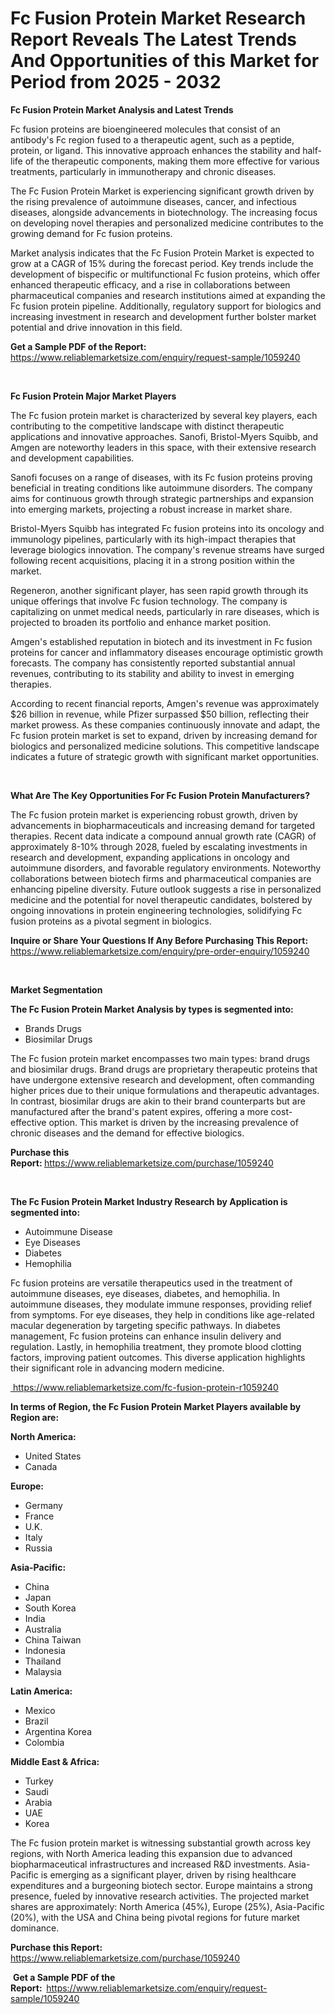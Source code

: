 <p><h1>Fc Fusion Protein Market Research Report Reveals The Latest Trends And Opportunities of this Market for Period from 2025 - 2032</h1></p><p><strong>Fc Fusion Protein Market Analysis and Latest Trends</strong></p>
<p><p>Fc fusion proteins are bioengineered molecules that consist of an antibody's Fc region fused to a therapeutic agent, such as a peptide, protein, or ligand. This innovative approach enhances the stability and half-life of the therapeutic components, making them more effective for various treatments, particularly in immunotherapy and chronic diseases. </p><p>The Fc Fusion Protein Market is experiencing significant growth driven by the rising prevalence of autoimmune diseases, cancer, and infectious diseases, alongside advancements in biotechnology. The increasing focus on developing novel therapies and personalized medicine contributes to the growing demand for Fc fusion proteins. </p><p>Market analysis indicates that the Fc Fusion Protein Market is expected to grow at a CAGR of 15% during the forecast period. Key trends include the development of bispecific or multifunctional Fc fusion proteins, which offer enhanced therapeutic efficacy, and a rise in collaborations between pharmaceutical companies and research institutions aimed at expanding the Fc fusion protein pipeline. Additionally, regulatory support for biologics and increasing investment in research and development further bolster market potential and drive innovation in this field.</p></p>
<p><strong>Get a Sample PDF of the Report:&nbsp;</strong> <a href="https://www.reliablemarketsize.com/enquiry/request-sample/1059240?utm_campaign=3183&utm_medium=2&utm_source=Github&utm_content=ia&utm_term=19042025&utm_id=fc-fusion-protein">https://www.reliablemarketsize.com/enquiry/request-sample/1059240</a></p>
<p>&nbsp;</p>
<p><strong>Fc Fusion Protein Major Market Players</strong></p>
<p><p>The Fc fusion protein market is characterized by several key players, each contributing to the competitive landscape with distinct therapeutic applications and innovative approaches. Sanofi, Bristol-Myers Squibb, and Amgen are noteworthy leaders in this space, with their extensive research and development capabilities.</p><p>Sanofi focuses on a range of diseases, with its Fc fusion proteins proving beneficial in treating conditions like autoimmune disorders. The company aims for continuous growth through strategic partnerships and expansion into emerging markets, projecting a robust increase in market share.</p><p>Bristol-Myers Squibb has integrated Fc fusion proteins into its oncology and immunology pipelines, particularly with its high-impact therapies that leverage biologics innovation. The company's revenue streams have surged following recent acquisitions, placing it in a strong position within the market.</p><p>Regeneron, another significant player, has seen rapid growth through its unique offerings that involve Fc fusion technology. The company is capitalizing on unmet medical needs, particularly in rare diseases, which is projected to broaden its portfolio and enhance market position.</p><p>Amgen's established reputation in biotech and its investment in Fc fusion proteins for cancer and inflammatory diseases encourage optimistic growth forecasts. The company has consistently reported substantial annual revenues, contributing to its stability and ability to invest in emerging therapies.</p><p>According to recent financial reports, Amgen's revenue was approximately $26 billion in revenue, while Pfizer surpassed $50 billion, reflecting their market prowess. As these companies continuously innovate and adapt, the Fc fusion protein market is set to expand, driven by increasing demand for biologics and personalized medicine solutions. This competitive landscape indicates a future of strategic growth with significant market opportunities.</p></p>
<p>&nbsp;</p>
<p><strong>What Are The Key Opportunities For Fc Fusion Protein Manufacturers?</strong></p>
<p><p>The Fc fusion protein market is experiencing robust growth, driven by advancements in biopharmaceuticals and increasing demand for targeted therapies. Recent data indicate a compound annual growth rate (CAGR) of approximately 8-10% through 2028, fueled by escalating investments in research and development, expanding applications in oncology and autoimmune disorders, and favorable regulatory environments. Noteworthy collaborations between biotech firms and pharmaceutical companies are enhancing pipeline diversity. Future outlook suggests a rise in personalized medicine and the potential for novel therapeutic candidates, bolstered by ongoing innovations in protein engineering technologies, solidifying Fc fusion proteins as a pivotal segment in biologics.</p></p>
<p><strong>Inquire or Share Your Questions If Any Before Purchasing This Report:</strong> <a href="https://www.reliablemarketsize.com/enquiry/pre-order-enquiry/1059240?utm_campaign=3183&utm_medium=2&utm_source=Github&utm_content=ia&utm_term=19042025&utm_id=fc-fusion-protein">https://www.reliablemarketsize.com/enquiry/pre-order-enquiry/1059240</a></p>
<p>&nbsp;</p>
<p><strong>Market Segmentation</strong></p>
<p><strong>The Fc Fusion Protein Market Analysis by types is segmented into:</strong></p>
<p><ul><li>Brands Drugs</li><li>Biosimilar Drugs</li></ul></p>
<p><p>The Fc fusion protein market encompasses two main types: brand drugs and biosimilar drugs. Brand drugs are proprietary therapeutic proteins that have undergone extensive research and development, often commanding higher prices due to their unique formulations and therapeutic advantages. In contrast, biosimilar drugs are akin to their brand counterparts but are manufactured after the brand's patent expires, offering a more cost-effective option. This market is driven by the increasing prevalence of chronic diseases and the demand for effective biologics.</p></p>
<p><strong>Purchase this Report:&nbsp;</strong><a href="https://www.reliablemarketsize.com/purchase/1059240?utm_campaign=3183&utm_medium=2&utm_source=Github&utm_content=ia&utm_term=19042025&utm_id=fc-fusion-protein">https://www.reliablemarketsize.com/purchase/1059240</a></p>
<p>&nbsp;</p>
<p><strong>The Fc Fusion Protein Market Industry Research by Application is segmented into:</strong></p>
<p><ul><li>Autoimmune Disease</li><li>Eye Diseases</li><li>Diabetes</li><li>Hemophilia</li></ul></p>
<p><p>Fc fusion proteins are versatile therapeutics used in the treatment of autoimmune diseases, eye diseases, diabetes, and hemophilia. In autoimmune diseases, they modulate immune responses, providing relief from symptoms. For eye diseases, they help in conditions like age-related macular degeneration by targeting specific pathways. In diabetes management, Fc fusion proteins can enhance insulin delivery and regulation. Lastly, in hemophilia treatment, they promote blood clotting factors, improving patient outcomes. This diverse application highlights their significant role in advancing modern medicine.</p></p>
<p><a href="https://www.reliablemarketsize.com/fc-fusion-protein-r1059240?utm_campaign=3183&utm_medium=2&utm_source=Github&utm_content=ia&utm_term=19042025&utm_id=fc-fusion-protein">&nbsp;https://www.reliablemarketsize.com/fc-fusion-protein-r1059240</a></p>
<p><strong>In terms of Region, the Fc Fusion Protein Market Players available by Region are:</strong></p>
<p>
    <p> <strong> North America: </strong>
        <ul>
            <li>United States</li>
            <li>Canada</li>
        </ul>
        </p> 
    <p> <strong> Europe: </strong>
        <ul>
            <li>Germany</li>
            <li>France</li>
            <li>U.K.</li>
            <li>Italy</li>
            <li>Russia</li>
        </ul>
        </p> 
    <p> <strong> Asia-Pacific: </strong>
        <ul>
            <li>China</li>
            <li>Japan</li>
            <li>South Korea</li>
            <li>India</li>
            <li>Australia</li>
            <li>China Taiwan</li>
            <li>Indonesia</li>
            <li>Thailand</li>
            <li>Malaysia</li>
        </ul>
        </p> 
    <p> <strong> Latin America: </strong>
        <ul>
            <li>Mexico</li>
            <li>Brazil</li>
            <li>Argentina Korea</li>
            <li>Colombia</li>
        </ul>
        </p> 
    <p> <strong> Middle East & Africa: </strong>
        <ul>
            <li>Turkey</li>
            <li>Saudi</li>
            <li>Arabia</li>
            <li>UAE</li>
            <li>Korea</li>
        </ul>
    </p>
    </p>
<p><p>The Fc fusion protein market is witnessing substantial growth across key regions, with North America leading this expansion due to advanced biopharmaceutical infrastructures and increased R&D investments. Asia-Pacific is emerging as a significant player, driven by rising healthcare expenditures and a burgeoning biotech sector. Europe maintains a strong presence, fueled by innovative research activities. The projected market shares are approximately: North America (45%), Europe (25%), Asia-Pacific (20%), with the USA and China being pivotal regions for future market dominance.</p></p>
<p><strong>Purchase this Report: </strong><a href="https://www.reliablemarketsize.com/purchase/1059240?utm_campaign=3183&utm_medium=2&utm_source=Github&utm_content=ia&utm_term=19042025&utm_id=fc-fusion-protein">https://www.reliablemarketsize.com/purchase/1059240</a></p>
<p>&nbsp;<strong>Get a Sample PDF of the Report:&nbsp;&nbsp;</strong><a href="https://www.reliablemarketsize.com/enquiry/request-sample/1059240?utm_campaign=3183&utm_medium=2&utm_source=Github&utm_content=ia&utm_term=19042025&utm_id=fc-fusion-protein">https://www.reliablemarketsize.com/enquiry/request-sample/1059240</a></p>
<p><strong></strong></p>
<p><p></p><p></p><p></p></p>